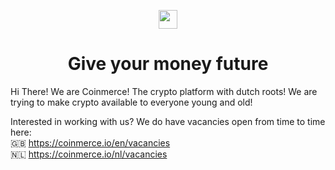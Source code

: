 <div>
  <p align="center">
    <img src="https://coinmerce.io/assets/images/coinmerce-logo.png" 
  height="30"/>
  </p>
  
  <h1 align="center">Give your money future</h1>
</div>
Hi There!
We are Coinmerce! The crypto platform with dutch roots! We are trying to make crypto available to everyone young and old!

Interested in working with us? We do have vacancies open from time to time here:  
🇬🇧 https://coinmerce.io/en/vacancies  
🇳🇱 https://coinmerce.io/nl/vacancies
